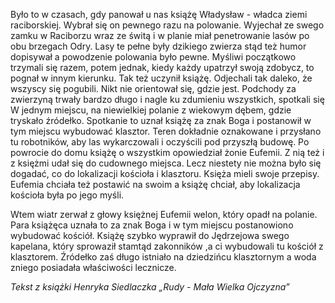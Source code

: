 Było to w czasach, gdy panował u nas książę Władysław - władca ziemi raciborskiej. Wybrał się on pewnego razu na polowanie. Wyjechał ze swego zamku w Raciborzu wraz ze świtą i w planie miał penetrowanie lasów po obu brzegach Odry. Lasy te pełne były dzikiego zwierza stąd też humor dopisywał a powodzenie polowania było pewne. Myśliwi początkowo trzymali się razem, potem jednak, kiedy każdy upatrzył swoją zdobycz, to pognał w innym kierunku. Tak też uczynił książę. Odjechali tak daleko, że wszyscy się pogubili. Nikt nie orientował się, gdzie jest. Podchody za zwierzyną trwały bardzo długo i nagle ku zdumieniu wszystkich, spotkali się W jednym miejscu, na niewielkiej polanie z wiekowym dębem, gdzie tryskało źródełko. Spotkanie to uznał książę za znak Boga i postanowił w tym miejscu wybudować klasztor. Teren dokładnie oznakowane i przysłano tu robotników, aby las wykarczowali i oczyścili pod przyszłą budowę. Po powrocie do domu książę o wszystkim opowiedział żonie Eufemii. Z nią też i z księżmi udał się do cudownego miejsca. Lecz niestety nie można było się dogadać, co do lokalizacji kościoła i klasztoru. Księża mieli swoje przepisy. Eufemia chciała też postawić na swoim a książę chciał, aby lokalizacja kościoła była po jego myśli.

Wtem wiatr zerwał z głowy księżnej Eufemii welon, który opadł na polanie. Para książęca uznała to za znak Boga i w tym miejscu postanowiono wybudować kościół. Książę szybko wyprawił do Jędrzejowa swego kapelana, który sprowaził stamtąd zakonników ,a ci wybudowali tu kościół z klasztorem. Źródełko zaś długo istniało na dziedzińcu klasztornym a woda zniego posiadała właściwości lecznicze.

_Tekst z książki Henryka Siedlaczka „Rudy - Mała Wielka Ojczyzna”_
